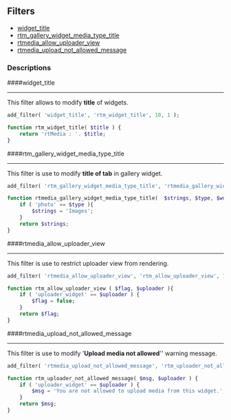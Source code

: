 ## Filters

* [widget_title](#widget_title)
* [rtm_gallery_widget_media_type_title](#rtm_gallery_widget_media_type_title)
* [rtmedia_allow_uploader_view](#rtmedia_allow_uploader_view)
* [rtmedia_upload_not_allowed_message](#rtmedia_upload_not_allowed_message)

### Descriptions

####widget_title <a name="widget_title"></a>
***
This filter allows to modify **title** of widgets.

```php
add_filter( 'widget_title', 'rtm_widget_title', 10, 1 );

function rtm_widget_title( $title ) {
	return 'rtMedia : '. $title;
}
```


####rtm_gallery_widget_media_type_title <a name="rtm_gallery_widget_media_type_title"></a>
***
This filter is use to modify **title of tab** in gallery widget.

```php
add_filter( 'rtm_gallery_widget_media_type_title', 'rtmedia_gallery_widget_media_type_title', 10, 3);

function rtmedia_gallery_widget_media_type_title(  $strings, $type, $wdType  ) {
	if ( 'photo' == $type ){
		$strings = 'Images';
	}
	return $strings;
} 
```

####rtmedia_allow_uploader_view <a name="rtmedia_allow_uploader_view"></a>
***
This filter is use to restrict uploader view from rendering.

```php
add_filter( 'rtmedia_allow_uploader_view', 'rtm_allow_uploader_view', 10, 2 );

function rtm_allow_uploader_view ( $flag, $uploader ){
	if ( 'uploader_widget' == $uploader ) {
		$flag = false;
	}
	return $flag;
}
```

####rtmedia_upload_not_allowed_message <a name="rtmedia_upload_not_allowed_message"></a>
***
This filter is use to modify '**Upload media not allowed**'' warning message.

```php
add_filter( 'rtmedia_upload_not_allowed_message', 'rtm_uploader_not_allowed_message', 10, 2);

function rtm_uploader_not_allowed_message( $msg, $uploader ) {
	if ( 'uploader_widget' == $uploader ) {
		$msg = 'You are not allowed to upload media from this widget.'; 
	}
	return $msg;
}
```

